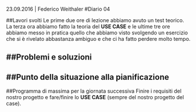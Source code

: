 23.09.2016 | Federico Weithaler 
#Diario 04

##Lavori svolti
Le prime due ore di lezione abbiamo avuto un test teorico. La terza ora abbiamo fatto la teoria del **USE CASE** e le ultime  tre ore abbiamo messo in pratica quello che abbiamo visto svolgendo un esercizio che si è rivelato abbastanza ambiguo e che ci ha fatto perdere molto tempo.

##Problemi e soluzioni
 -

##Punto della situazione alla pianificazione
 -
##Programma di massima per la giornata successiva
Finire i requisiti del nostro progetto e fare/finire lo **USE CASE** (sempre del nostro progetto del case).
